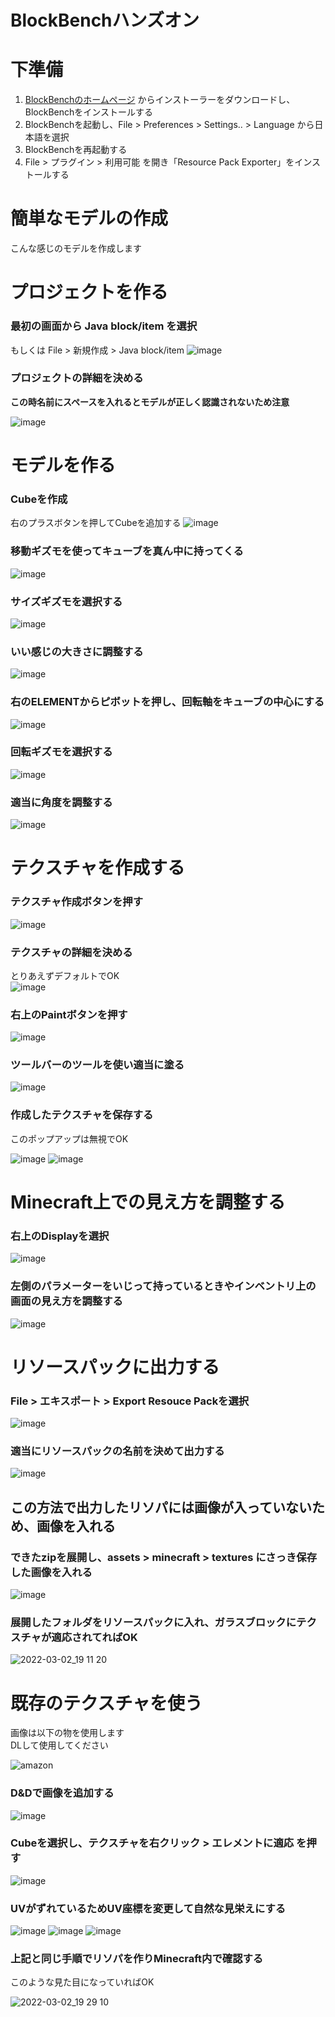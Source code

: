 # BlockBenchハンズオン

# 下準備

1. [BlockBenchのホームページ](https://www.blockbench.net/) からインストーラーをダウンロードし、BlockBenchをインストールする
2. BlockBenchを起動し、File > Preferences > Settings.. > Language から日本語を選択
3. BlockBenchを再起動する
4. File > プラグイン > 利用可能 を開き「Resource Pack Exporter」をインストールする

# 簡単なモデルの作成
こんな感じのモデルを作成します

# プロジェクトを作る

### 最初の画面から Java block/item を選択

もしくは File > 新規作成 > Java block/item
![image](https://user-images.githubusercontent.com/55620461/156299995-70572171-b365-4ae2-aaa5-ae5e7078b4c3.png)


### プロジェクトの詳細を決める

**この時名前にスペースを入れるとモデルが正しく認識されないため注意**
  
![image](https://user-images.githubusercontent.com/55620461/156333616-b07f73a5-c58b-441d-8a67-19f37bb5de9c.png)


# モデルを作る

### Cubeを作成
右のプラスボタンを押してCubeを追加する
![image](https://user-images.githubusercontent.com/55620461/156300535-7fce91cb-0c09-416c-bfe9-a8f5532a38d1.png)

### 移動ギズモを使ってキューブを真ん中に持ってくる
![image](https://user-images.githubusercontent.com/55620461/156300707-c8734931-e1db-4837-80f7-a5f440f7081c.png)

### サイズギズモを選択する
![image](https://user-images.githubusercontent.com/55620461/156300765-32eba382-492f-4bba-89e4-94a3af590d34.png)

### いい感じの大きさに調整する
![image](https://user-images.githubusercontent.com/55620461/156300848-5998271d-2447-4542-bc95-f5aebc023902.png)


### 右のELEMENTからピボットを押し、回転軸をキューブの中心にする
![image](https://user-images.githubusercontent.com/55620461/156300980-45a79c14-17a5-47f3-adfb-0e174ad8c410.png)

### 回転ギズモを選択する
![image](https://user-images.githubusercontent.com/55620461/156301077-07bcf698-9ddc-45ec-bffd-9803653eb2ec.png)

### 適当に角度を調整する
![image](https://user-images.githubusercontent.com/55620461/156301148-8ef958e4-259d-4e0b-a4d6-263538848f12.png)

# テクスチャを作成する

### テクスチャ作成ボタンを押す
![image](https://user-images.githubusercontent.com/55620461/156302301-376aa54c-1353-4335-b1a8-c4cd603221c0.png)

### テクスチャの詳細を決める

とりあえずデフォルトでOK  
![image](https://user-images.githubusercontent.com/55620461/156302378-103251a2-9125-41f9-a7d8-177da640cd8b.png)

### 右上のPaintボタンを押す

![image](https://user-images.githubusercontent.com/55620461/156302455-f03d8c60-4414-45ff-b98e-bbbdd52450bd.png)

### ツールバーのツールを使い適当に塗る

![image](https://user-images.githubusercontent.com/55620461/156302509-09ec0edf-7feb-4fbb-a0a7-64dc527c0cd1.png)



### 作成したテクスチャを保存する

このポップアップは無視でOK  

![image](https://user-images.githubusercontent.com/55620461/156302959-e910bd55-eafd-4aa6-bdb9-84540d924d56.png)
![image](https://user-images.githubusercontent.com/55620461/156340689-a5b2d8e2-87e2-4f6e-92e6-68203fb10c7c.png)


# Minecraft上での見え方を調整する

### 右上のDisplayを選択

![image](https://user-images.githubusercontent.com/55620461/156340725-df4201e3-7bf9-46ef-9ace-7a2ea06e2318.png)


### 左側のパラメーターをいじって持っているときやインベントリ上の画面の見え方を調整する

![image](https://user-images.githubusercontent.com/55620461/156340766-585d51df-9083-4996-a4fd-d4591c3f99d5.png)


# リソースパックに出力する

### File > エキスポート > Export Resouce Packを選択

![image](https://user-images.githubusercontent.com/55620461/156340857-42461de5-1249-4b54-b62d-59070653cb86.png)


### 適当にリソースパックの名前を決めて出力する

![image](https://user-images.githubusercontent.com/55620461/156340931-aba1c1bb-e9cb-4912-9048-258537c92fa2.png)

## この方法で出力したリソパには画像が入っていないため、画像を入れる

### できたzipを展開し、assets > minecraft > textures にさっき保存した画像を入れる

![image](https://user-images.githubusercontent.com/55620461/156341097-0717863d-7e6c-4741-bb8e-05619c4cc3a6.png)

### 展開したフォルダをリソースパックに入れ、ガラスブロックにテクスチャが適応されてればOK
![2022-03-02_19 11 20](https://user-images.githubusercontent.com/55620461/156341599-a2bdc0d5-7f98-4103-8364-2a87a15ec036.png)

# 既存のテクスチャを使う

画像は以下の物を使用します  
DLして使用してください  

![amazon](https://user-images.githubusercontent.com/55620461/156341684-0c526cb2-4bfb-48af-9b45-9a0942fe19dc.png)

### D&Dで画像を追加する

![image](https://user-images.githubusercontent.com/55620461/156342123-b4d84980-6b98-4cd4-9960-12295ef0b7b2.png)

### Cubeを選択し、テクスチャを右クリック > エレメントに適応 を押す

![image](https://user-images.githubusercontent.com/55620461/156342226-1cfb1e1d-655d-4f57-80b9-7fb3b155acc7.png)

### UVがずれているためUV座標を変更して自然な見栄えにする
![image](https://user-images.githubusercontent.com/55620461/156342415-15a5da3e-6e7f-4536-b555-0b01d917c835.png)
![image](https://user-images.githubusercontent.com/55620461/156342661-43cf955c-bd02-4dcb-9488-8c63f21c0aec.png)
![image](https://user-images.githubusercontent.com/55620461/156342728-16c3ffa0-0962-4de0-8268-f85686098729.png)


### 上記と同じ手順でリソパを作りMinecraft内で確認する

このような見た目になっていればOK

![2022-03-02_19 29 10](https://user-images.githubusercontent.com/55620461/156344394-47f4a86d-8b37-468c-a065-21899403bbc3.png)





